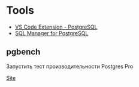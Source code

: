 # Tools
* [VS Code Extension - PostgreSQL](https://marketplace.visualstudio.com/items?itemName=ckolkman.vscode-postgres)
* [SQL Manager for PostgreSQL](https://www.sqlmanager.net/products/postgresql/manager)

## pgbench
Запустить тест производительности Postgres Pro

[Site](https://postgrespro.ru/docs/postgrespro/10/pgbench)
